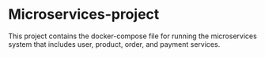 # Microservices-project
This project contains the docker-compose file for running the microservices system that includes user, product, order, and payment services.
